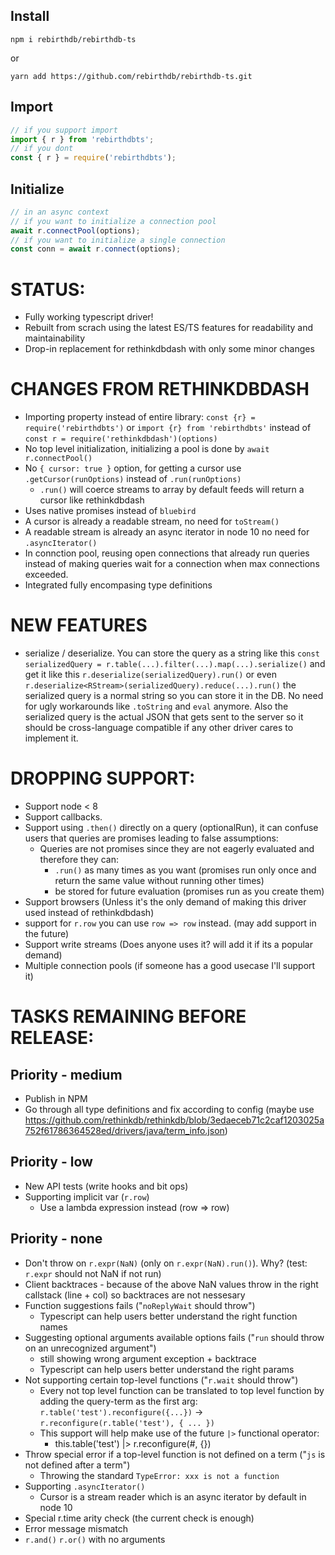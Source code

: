 ## Install

`npm i rebirthdb/rebirthdb-ts`

or

`yarn add https://github.com/rebirthdb/rebirthdb-ts.git`

## Import

```ts
// if you support import
import { r } from 'rebirthdbts';
// if you dont
const { r } = require('rebirthdbts');
```

## Initialize

```ts
// in an async context
// if you want to initialize a connection pool
await r.connectPool(options);
// if you want to initialize a single connection
const conn = await r.connect(options);
```

# STATUS:

- Fully working typescript driver!
- Rebuilt from scrach using the latest ES/TS features for readability and maintainability
- Drop-in replacement for rethinkdbdash with only some minor changes

# CHANGES FROM RETHINKDBDASH

- Importing property instead of entire library: `const {r} = require('rebirthdbts')` or `import {r} from 'rebirthdbts'` instead of `const r = require('rethinkdbdash')(options)`
- No top level initialization, initializing a pool is done by `await r.connectPool()`
- No `{ cursor: true }` option, for getting a cursor use `.getCursor(runOptions)` instead of `.run(runOptions)`
  - `.run()` will coerce streams to array by default feeds will return a cursor like rethinkdbdash
- Uses native promises instead of `bluebird`
- A cursor is already a readable stream, no need for `toStream()`
- A readable stream is already an async iterator in node 10 no need for `.asyncIterator()`
- In connction pool, reusing open connections that already run queries instead of making queries wait for a connection when max connections exceeded.
- Integrated fully encompasing type definitions

# NEW FEATURES

- serialize / deserialize. You can store the query as a string like this `const serializedQuery = r.table(...).filter(...).map(...).serialize()` and get it like this `r.deserialize(serializedQuery).run()` or even `r.deserialize<RStream>(serializedQuery).reduce(...).run()` the serialized query is a normal string so you can store it in the DB. No need for ugly workarounds like `.toString` and `eval` anymore. Also the serialized query is the actual JSON that gets sent to the server so it should be cross-language compatible if any other driver cares to implement it.

# DROPPING SUPPORT:

- Support node < 8
- Support callbacks.
- Support using `.then()` directly on a query (optionalRun), it can confuse users that queries are promises leading to false assumptions:
  - Queries are not promises since they are not eagerly evaluated and therefore they can:
    - `.run()` as many times as you want (promises run only once and return the same value without running other times)
    - be stored for future evaluation (promises run as you create them)
- Support browsers (Unless it's the only demand of making this driver used instead of rethinkdbdash)
- support for `r.row` you can use `row => row` instead. (may add support in the future)
- Support write streams (Does anyone uses it? will add it if its a popular demand)
- Multiple connection pools (if someone has a good usecase I'll support it)

# TASKS REMAINING BEFORE RELEASE:

## Priority - medium

- Publish in NPM
- Go through all type definitions and fix according to config (maybe use https://github.com/rethinkdb/rethinkdb/blob/3edaeceb71c2caf1203025a752f61786364528ed/drivers/java/term_info.json)

## Priority - low

- New API tests (write hooks and bit ops)
- Supporting implicit var (`r.row`)
  - Use a lambda expression instead (row => row)

## Priority - none

- Don't throw on `r.expr(NaN)` (only on `r.expr(NaN).run()`). Why? (test: `r.expr` should not NaN if not run)
- Client backtraces - because of the above NaN values throw in the right callstack (line + col) so backtraces are not nessesary
- Function suggestions fails ("`noReplyWait` should throw")
  - Typescript can help users better understand the right function names
- Suggesting optional arguments available options fails ("`run` should throw on an unrecognized argument")
  - still showing wrong argument exception + backtrace
  - Typescript can help users better understand the right params
- Not supporting certain top-level functions ("`r.wait` should throw")
  - Every not top level function can be translated to top level function by adding the query-term as the first arg: `r.table('test').reconfigure({...})` -> `r.reconfigure(r.table('test'), { ... })`
  - This support will help make use of the future `|>` functional operator:
    - this.table('test') |> r.reconfigure(#, {})
- Throw special error if a top-level function is not defined on a term ("`js` is not defined after a term")
  - Throwing the standard `TypeError: xxx is not a function`
- Supporting `.asyncIterator()`
  - Cursor is a stream reader which is an async iterator by default in node 10
- Special r.time arity check (the current check is enough)
- Error message mismatch
- `r.and()` `r.or()` with no arguments
